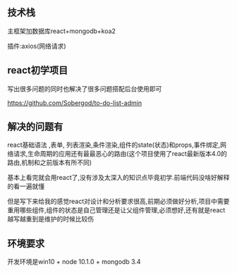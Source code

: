 ## 技术栈

主框架加数据库react+mongodb+koa2

插件:axios(网络请求)

## react初学项目

写出很多问题的同时也解决了很多问题搭配后台使用即可

https://github.com/Sobergod/to-do-list-admin

## 解决的问题有

react基础语法 ,表单, 列表渲染,条件渲染,组件的state(状态)和props,事件绑定,网络请求,生命周期的应用还有最最恶心的路由(这个项目使用了react最新版本4.0的路由,机制和之前版本有所不同)

基本上看完就会用react了,没有涉及太深入的知识点毕竟初学.前端代码没啥好解释的看一遍就懂

但是写下来给我的感觉react对设计和分析要求很高,前期必须做好分析,项目中需要重用哪些组件,组件的状态是自己管理还是让父组件管理,必须想好,还有就是react越写越重到是维护的时候比较伤

## 环境要求

开发环境是win10 + node 10.1.0 + mongodb 3.4